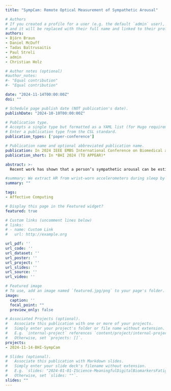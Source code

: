 ```yaml
---
title: "SympCam: Remote Optical Measurement of Sympathetic Arousal"

# Authors
# If you created a profile for a user (e.g. the default `admin` user), write the username (folder name) here 
# and it will be replaced with their full name and linked to their profile.
authors:
- Björn Braun
- Daniel McDuff
- Tadas Baltrusaitis
- Paul Streli
- admin
- Christian Holz

# Author notes (optional)
#author_notes:
#- "Equal contribution"
#- "Equal contribution"

date: "2024-11-14T00:00:00Z"
doi: ""

# Schedule page publish date (NOT publication's date).
publishDate: "2024-10-10T00:00:00Z"

# Publication type.
# Accepts a single type but formatted as a YAML list (for Hugo requirements).
# Enter a publication type from the CSL standard.
publication_types: ['paper-conference']

# Publication name and optional abbreviated publication name.
publication: In 2024 IEEE EMBS International Conference on Biomedical and Health Informatics (BHI)
publication_short: In *BHI 2024 (TO APPEAR)*

abstract: >-
  Recent work has shown that a person’s sympathetic arousal can be estimated from facial videos alone using basic signal processing. This opens up new possibilities in the field of telehealth and stress management, providing a non-invasive method to measure stress only using a regular RGB camera. In this paper, we present SympCam, a new 3D convolutional architecture tailored to the task of remote sympathetic arousal prediction. Our model incorporates a temporal attention module (TAM) to enhance the temporal coherence of our sequential data processing capabilities. The predictions from our method improve accuracy metrics of sympathetic arousal in prior work by 48% to a mean correlation of 0.77. We additionally compare our method with common remote photoplethysmography (rPPG) networks and show that they alone cannot accurately predict sympathetic arousal “out-of-the-box”. Furthermore, we show that the sympathetic arousal predicted by our method allows detecting physical stress with a balanced accuracy of 90%---an improvement of 61% compared to the rPPG method commonly used in related work, demonstrating the limitations of using rPPG alone. Finally, we contribute a dataset designed explicitly for the task of remote sympathetic arousal prediction. Our dataset contains synchronized face and hand videos of 20 participants from two cameras synchronized with electrodermal activity (EDA) and photoplethysmography (PPG) measurements. We will make this dataset available to the community and use it to evaluate the methods in this paper. To the best of our knowledge, this is the first dataset available to other researchers designed for remote sympathetic arousal prediction.

#summary: We extract HR from wrist-worn accelerometers during sleep by tracing HR curves in the frequncy domain. Our approach further includes motion artifact removal and simple post-processing to bring down the MAE to 0.88 BPM averaged across participants of our novel dataset.
summary: ""

tags:
- Affective Computing

# Display this page in the Featured widget?
featured: true

# Custom links (uncomment lines below)
# links:
# - name: Custom Link
#   url: http://example.org

url_pdf: ''
url_code: ''
url_dataset: ''
url_poster: ''
url_project: ''
url_slides: ''
url_source: ''
url_video: ''

# Featured image
# To use, add an image named `featured.jpg/png` to your page's folder. 
image:
  caption: ''
  focal_point: ""
  preview_only: false

# Associated Projects (optional).
#   Associate this publication with one or more of your projects.
#   Simply enter your project's folder or file name without extension.
#   E.g. `internal-project` references `content/project/internal-project/index.md`.
#   Otherwise, set `projects: []`.
projects:
- 2024-11-14-BHI-SympCam

# Slides (optional).
#   Associate this publication with Markdown slides.
#   Simply enter your slide deck's filename without extension.
#   E.g. `slides: "2024-01-01-IScience-MeaningfulDigitalBiomarkersFatigue"` references `content/slides/2024-01-01-IScience-MeaningfulDigitalBiomarkersFatigue/index.md`.
#   Otherwise, set `slides: ""`.
slides: ""
---
```

